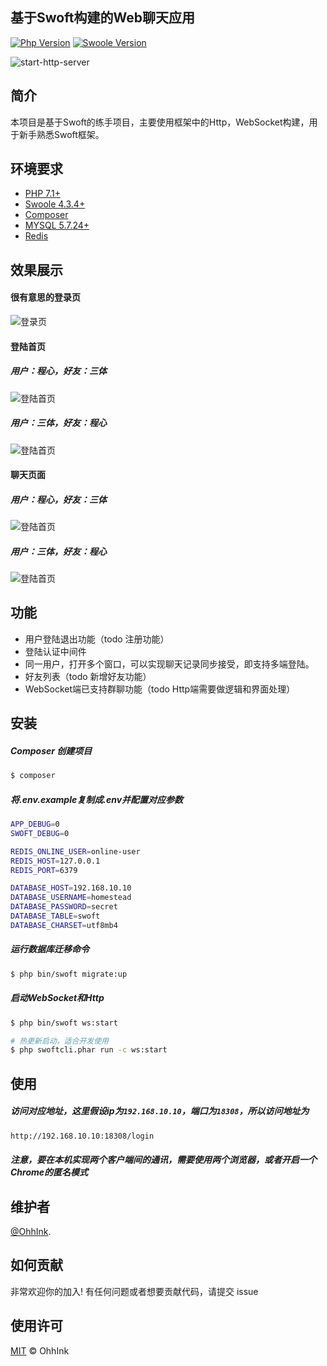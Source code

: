 ## 基于Swoft构建的Web聊天应用

[![Php Version](https://img.shields.io/badge/php-%3E=7.1-brightgreen.svg?maxAge=2592000)](https://secure.php.net/)
[![Swoole Version](https://img.shields.io/badge/swoole-%3E=4.4.1-brightgreen.svg?maxAge=2592000)](https://github.com/swoole/swoole-src)

![start-http-server](http://pic.ohh.ink/swoft/8.png)


## 简介

本项目是基于Swoft的练手项目，主要使用框架中的Http，WebSocket构建，用于新手熟悉Swoft框架。

## 环境要求

- [PHP 7.1+](https://github.com/php/php-src/releases)
- [Swoole 4.3.4+](https://github.com/swoole/swoole-src/releases)
- [Composer](https://getcomposer.org/)
- [MYSQL 5.7.24+](https://www.mysql.com/cn/downloads/)
- [Redis](https://redis.io/)

## 效果展示
#### 很有意思的登录页
![登录页](http://pic.ohh.ink/swoft/1.png)

#### 登陆首页
##### 用户：程心，好友：三体
![登陆首页](http://pic.ohh.ink/swoft/4.png)
##### 用户：三体，好友：程心
![登陆首页](http://pic.ohh.ink/swoft/5.png)

#### 聊天页面
##### 用户：程心，好友：三体
![登陆首页](http://pic.ohh.ink/swoft/7.png)
##### 用户：三体，好友：程心
![登陆首页](http://pic.ohh.ink/swoft/6.png)

## 功能

- 用户登陆退出功能（todo 注册功能）
- 登陆认证中间件
- 同一用户，打开多个窗口，可以实现聊天记录同步接受，即支持多端登陆。
- 好友列表（todo 新增好友功能）
- WebSocket端已支持群聊功能（todo Http端需要做逻辑和界面处理）

## 安装
##### Composer 创建项目
```bash
$ composer 
```
##### 将.env.example复制成.env并配置对应参数
```bash
APP_DEBUG=0
SWOFT_DEBUG=0

REDIS_ONLINE_USER=online-user
REDIS_HOST=127.0.0.1
REDIS_PORT=6379

DATABASE_HOST=192.168.10.10
DATABASE_USERNAME=homestead
DATABASE_PASSWORD=secret
DATABASE_TABLE=swoft
DATABASE_CHARSET=utf8mb4
```
##### 运行数据库迁移命令
```bash
$ php bin/swoft migrate:up
```
##### 启动WebSocket和Http
```bash
$ php bin/swoft ws:start

# 热更新启动，适合开发使用
$ php swoftcli.phar run -c ws:start
```

## 使用
##### 访问对应地址，这里假设ip为`192.168.10.10`，端口为`18308`，所以访问地址为
```bash
http://192.168.10.10:18308/login
```
##### 注意，要在本机实现两个客户端间的通讯，需要使用两个浏览器，或者开启一个Chrome的匿名模式

## 维护者

[@OhhInk](https://github.com/ouhaohan8023).

## 如何贡献

非常欢迎你的加入! 有任何问题或者想要贡献代码，请提交 issue

## 使用许可

[MIT](LICENSE) © OhhInk
